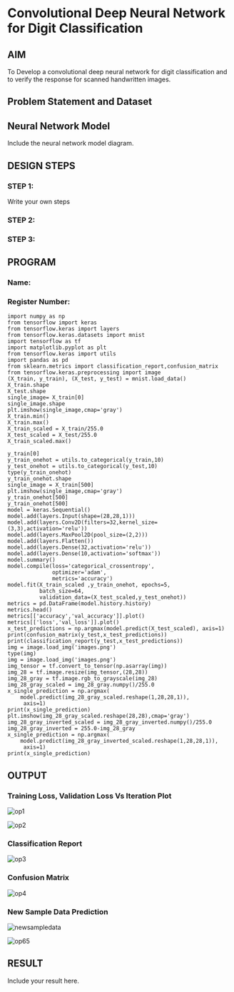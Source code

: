 # Convolutional Deep Neural Network for Digit Classification

## AIM

To Develop a convolutional deep neural network for digit classification and to verify the response for scanned handwritten images.

## Problem Statement and Dataset

## Neural Network Model

Include the neural network model diagram.

## DESIGN STEPS

### STEP 1:
Write your own steps

### STEP 2:

### STEP 3:


## PROGRAM

### Name:
### Register Number:

```
import numpy as np
from tensorflow import keras
from tensorflow.keras import layers
from tensorflow.keras.datasets import mnist
import tensorflow as tf
import matplotlib.pyplot as plt
from tensorflow.keras import utils
import pandas as pd
from sklearn.metrics import classification_report,confusion_matrix
from tensorflow.keras.preprocessing import image
(X_train, y_train), (X_test, y_test) = mnist.load_data()
X_train.shape
X_test.shape
single_image= X_train[0]
single_image.shape
plt.imshow(single_image,cmap='gray')
X_train.min()
X_train.max()
X_train_scaled = X_train/255.0
X_test_scaled = X_test/255.0
X_train_scaled.max()

y_train[0]
y_train_onehot = utils.to_categorical(y_train,10)
y_test_onehot = utils.to_categorical(y_test,10)
type(y_train_onehot)
y_train_onehot.shape
single_image = X_train[500]
plt.imshow(single_image,cmap='gray')
y_train_onehot[500]
y_train_onehot[500]
model = keras.Sequential()
model.add(layers.Input(shape=(28,28,1)))
model.add(layers.Conv2D(filters=32,kernel_size=(3,3),activation='relu'))
model.add(layers.MaxPool2D(pool_size=(2,2)))
model.add(layers.Flatten())
model.add(layers.Dense(32,activation='relu'))
model.add(layers.Dense(10,activation='softmax'))
model.summary()
model.compile(loss='categorical_crossentropy',
              optimizer='adam',
              metrics='accuracy')
model.fit(X_train_scaled ,y_train_onehot, epochs=5,
          batch_size=64, 
          validation_data=(X_test_scaled,y_test_onehot))
metrics = pd.DataFrame(model.history.history)
metrics.head()
metrics[['accuracy','val_accuracy']].plot()
metrics[['loss','val_loss']].plot()
x_test_predictions = np.argmax(model.predict(X_test_scaled), axis=1)
print(confusion_matrix(y_test,x_test_predictions))
print(classification_report(y_test,x_test_predictions))
img = image.load_img('images.png')
type(img)
img = image.load_img('images.png')
img_tensor = tf.convert_to_tensor(np.asarray(img))
img_28 = tf.image.resize(img_tensor,(28,28))
img_28_gray = tf.image.rgb_to_grayscale(img_28)
img_28_gray_scaled = img_28_gray.numpy()/255.0
x_single_prediction = np.argmax(
    model.predict(img_28_gray_scaled.reshape(1,28,28,1)),
     axis=1)
print(x_single_prediction)
plt.imshow(img_28_gray_scaled.reshape(28,28),cmap='gray')
img_28_gray_inverted_scaled = img_28_gray_inverted.numpy()/255.0
img_28_gray_inverted = 255.0-img_28_gray
x_single_prediction = np.argmax(
    model.predict(img_28_gray_inverted_scaled.reshape(1,28,28,1)),
     axis=1)
print(x_single_prediction)
```

## OUTPUT

### Training Loss, Validation Loss Vs Iteration Plot

![op1](https://github.com/JaisonRaphael/mnist-classification/assets/94165957/4dea8901-5d2e-48f6-83c8-b384874b1472)

![op2](https://github.com/JaisonRaphael/mnist-classification/assets/94165957/1bb060df-05b9-4cbb-8435-abc5932ad8ad)

### Classification Report

![op3](https://github.com/JaisonRaphael/mnist-classification/assets/94165957/b1030198-bf88-4cad-a126-1720281a91ab)


### Confusion Matrix

![op4](https://github.com/JaisonRaphael/mnist-classification/assets/94165957/c6824a58-9efa-4a0b-8367-6a5744bb4cfb)


### New Sample Data Prediction
![newsampledata](https://github.com/JaisonRaphael/mnist-classification/assets/94165957/10d97ba4-87dc-434a-8a35-f52fa0b1c82b)

![op65](https://github.com/JaisonRaphael/mnist-classification/assets/94165957/9a0bfc92-59af-408c-bd26-a9af5e8d84fe)


## RESULT
Include your result here.
